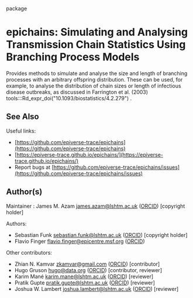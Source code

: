 package

# epichains: Simulating and Analysing Transmission Chain Statistics Using Branching Process Models

Provides methods to simulate and analyse the size and length of branching processes with an arbitrary offspring distribution. These can be used, for example, to analyse the distribution of chain sizes or length of infectious disease outbreaks, as discussed in Farrington et al. (2003) tools:::Rd_expr_doi("10.1093/biostatistics/4.2.279") .

## See Also

Useful links:

 * [https://github.com/epiverse-trace/epichains](https://github.com/epiverse-trace/epichains)
 * [https://epiverse-trace.github.io/epichains/](https://epiverse-trace.github.io/epichains/)
 * Report bugs at [https://github.com/epiverse-trace/epichains/issues](https://github.com/epiverse-trace/epichains/issues)

## Author(s)

Maintainer : James M. Azam james.azam@lshtm.ac.uk ([ORCID](https://orcid.org/0000-0001-5782-7330)) [copyright holder]

Authors:

 * Sebastian Funk sebastian.funk@lshtm.ac.uk ([ORCID](https://orcid.org/0000-0002-2842-3406)) [copyright holder]
 * Flavio Finger flavio.finger@epicentre.msf.org ([ORCID](https://orcid.org/0000-0002-8613-5170))

Other contributors:

 * Zhian N. Kamvar zkamvar@gmail.com ([ORCID](https://orcid.org/0000-0003-1458-7108)) [contributor]
 * Hugo Gruson hugo@data.org ([ORCID](https://orcid.org/0000-0002-4094-1476)) [contributor, reviewer]
 * Karim Mané karim.mane@lshtm.ac.uk ([ORCID](https://orcid.org/0000-0002-9892-2999)) [reviewer]
 * Pratik Gupte pratik.gupte@lshtm.ac.uk ([ORCID](https://orcid.org/0000-0001-5294-7819)) [reviewer]
 * Joshua W. Lambert joshua.lambert@lshtm.ac.uk ([ORCID](https://orcid.org/0000-0001-5218-3046)) [reviewer]
